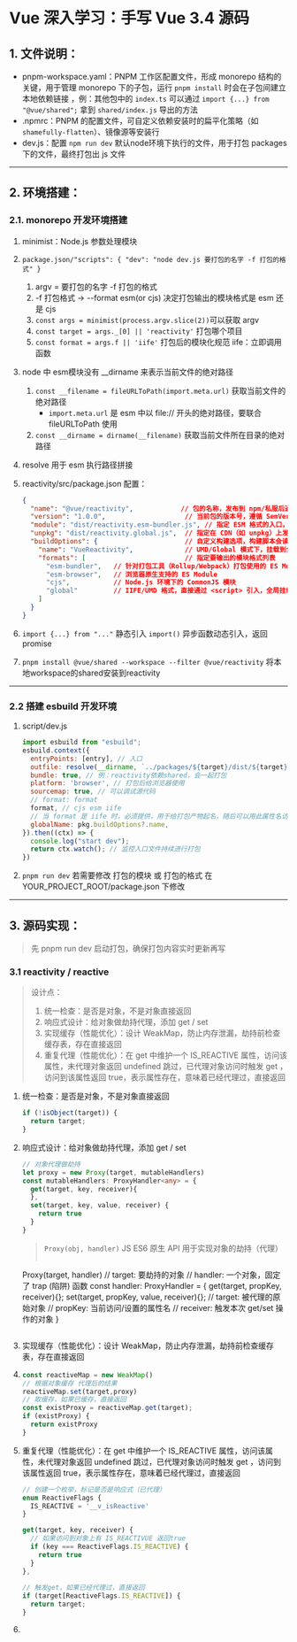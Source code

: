# Vue 深入学习：手写 Vue 3.4 源码

## 1. 文件说明：

- pnpm-workspace.yaml：PNPM 工作区配置文件，形成 monorepo 结构的关键，用于管理 monorepo 下的子包，运行 `pnpm install` 时会在子包间建立本地依赖链接 ，例：其他包中的 `index.ts` 可以通过 `import {...} from "@vue/shared";` 拿到 `shared/index.js` 导出的方法
- .npmrc：PNPM 的配置文件，可自定义依赖安装时的扁平化策略（如 `shamefully-flatten`）、镜像源等安装行
- dev.js：配置 `npm run dev` 默认node环境下执行的文件，用于打包 packages 下的文件，最终打包出 js 文件

------

## 2. 环境搭建：

### 2.1. monorepo 开发环境搭建

1. minimist：Node.js 参数处理模块
2. `package.json/"scripts": { "dev": "node dev.js 要打包的名字 -f 打包的格式" }`
   1. argv = 要打包的名字 -f 打包的格式
   2. -f 打包格式 -> --format esm(or cjs) 决定打包输出的模块格式是 esm 还是 cjs
   3. `const args = minimist(process.argv.slice(2))`可以获取 argv
   4. `const target = args._[0] || 'reactivity'` 打包哪个项目
   5. `const format = args.f || 'iife'` 打包后的模块化规范  iife：立即调用函数

3. node 中 esm模块没有 __dirname 来表示当前文件的绝对路径

   1. `const __filename = fileURLToPath(import.meta.url)` 获取当前文件的绝对路径
      - `import.meta.url` 是 esm 中以 file:// 开头的绝对路径，要联合 fileURLToPath 使用
   2. `const __dirname = dirname(__filename)` 获取当前文件所在目录的绝对路径

4. resolve 用于 esm 执行路径拼接

5. reactivity/src/package.json 配置：

   ```json
   {
     "name": "@vue/reactivity",            // 包的名称，发布到 npm/私服后通过此标识安装
     "version": "1.0.0",                    // 当前包的版本号，遵循 SemVer 规范
     "module": "dist/reactivity.esm-bundler.js", // 指定 ESM 格式的入口，用于打包工具（如 Rollup、Webpack）引用
     "unpkg": "dist/reactivity.global.js",  // 指定在 CDN（如 unpkg）上发布时的入口文件，一般为 UMD/Global 格式
     "buildOptions": {                      // 自定义构建选项，构建脚本会读取此字段来决定输出内容
       "name": "VueReactivity",             // UMD/Global 模式下，挂载到全局变量的名称（window.VueReactivity）
       "formats": [                         // 指定要输出的模块格式列表
         "esm-bundler",   // 针对打包工具（Rollup/Webpack）打包使用的 ES Module
         "esm-browser",   // 浏览器原生支持的 ES Module
         "cjs",           // Node.js 环境下的 CommonJS 模块
         "global"         // IIFE/UMD 格式，直接通过 <script> 引入，全局挂载
       ]
     }
   }
   ```

6. `import {...} from "..."` 静态引入                          `import()` 异步函数动态引入，返回promise

7. `pnpm install @vue/shared --workspace --filter @vue/reactivity` 将本地workspace的shared安装到reactivity

------

### 2.2 搭建 esbuild 开发环境

1. script/dev.js

   ```javascript
   import esbuild from "esbuild";
   esbuild.context({
     entryPoints: [entry], // 入口
     outfile: resolve(__dirname, `../packages/${target}/dist/${target}.js`), // 出口
     bundle: true, // 例：reactivity依赖shared，会一起打包
     platform: 'browser', // 打包后给浏览器使用
     sourcemap: true, // 可以调试源代码
     // format: format
     format, // cjs esm iife
     // 当 format 是 iife 时，必须提供，用于给打包产物起名，随后可以用此属性名访问到打包产物
     globalName: pkg.buildOptions?.name, 
   }).then((ctx) => {
     console.log("start dev");
     return ctx.watch(); // 监控入口文件持续进行打包
   })
   ```

2. `pnpm run dev`        若需要修改 打包的模块 或 打包的格式 在 YOUR_PROJECT_ROOT/package.json 下修改

------

## 3. 源码实现：

> 先 pnpm run dev 启动打包，确保打包内容实时更新再写

### 3.1 reactivity / reactive

> 设计点：
>
> 1. 统一检查：是否是对象，不是对象直接返回
> 2. 响应式设计：给对象做劫持代理，添加 get / set
> 3. 实现缓存（性能优化）：设计 WeakMap，防止内存泄漏，劫持前检查缓存表，存在直接返回
> 4. 重复代理（性能优化）：在 get 中维护一个 IS_REACTIVE 属性，访问该属性，未代理对象返回 undefined 跳过，已代理对象访问时触发 get ，访问到该属性返回 true，表示属性存在，意味着已经代理过，直接返回

1. 统一检查：是否是对象，不是对象直接返回

   ```typescript
   if (!isObject(target)) {
     return target;
   }
   ```

2. 响应式设计：给对象做劫持代理，添加 get / set

   ```typescript
   // 对象代理做劫持
   let proxy = new Proxy(target, mutableHandlers)
   const mutableHandlers: ProxyHandler<any> = {
     get(target, key, receiver){
     },
     set(target, key, value, receiver) {
       return true
     }
   }
   ```

   >`Proxy(obj, handler)` JS ES6 原生 API 用于实现对象的劫持（代理）
   >
   >```typescript
   Proxy(target, handler)
   // target: 要劫持的对象
   // handler: 一个对象，固定了 trap (陷阱) 函数
   const handler: ProxyHandler<any> = {
    get(target, propKey, receiver){};
    set(target, propKey, value, receiver){};
       // target: 被代理的原始对象
       // propKey: 当前访问/设置的属性名
       // receiver: 触发本次 get/set 操作的对象
   }
   >```

3. 实现缓存（性能优化）：设计 WeakMap，防止内存泄漏，劫持前检查缓存表，存在直接返回

4. ```typescript
   const reactiveMap = new WeakMap()
   // 根据对象缓存 代理后的结果
   reactiveMap.set(target,proxy)
   // 取缓存，如果已缓存，直接返回
   const existProxy = reactiveMap.get(target);
   if (existProxy) {
     return existProxy
   }
   ```

5. 重复代理（性能优化）：在 get 中维护一个 IS_REACTIVE 属性，访问该属性，未代理对象返回 undefined 跳过，已代理对象访问时触发 get ，访问到该属性返回 true，表示属性存在，意味着已经代理过，直接返回

   ```typescript
   // 创建一个枚举，标记是否是响应式（已代理）
   enum ReactiveFlags {
     IS_REACTIVE = '__v_isReactive'
   }
   
   get(target, key, receiver) {
     // 如果访问到对象上有 IS_REACTIVUE 返回true
     if (key === ReactiveFlags.IS_REACTIVE) {
       return true
     }
   },
     
   // 触发get，如果已经代理过，直接返回
   if (target[ReactiveFlags.IS_REACTIVE]) {
     return target;
   }
   ```

6. 
